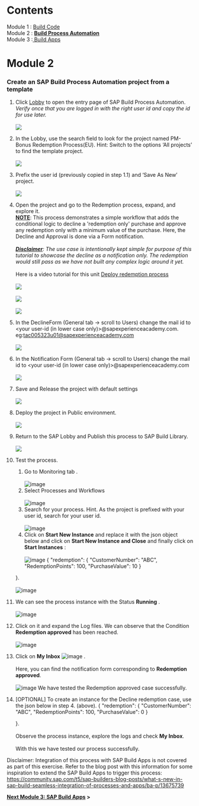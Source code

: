 # Contents
Module 1 : <a href="https://github.com/SAP-samples/build-apps-enablement/blob/main/BuildShow/251_TA_BTP-Build_Code_Using-Joule/251-1_Build_Code.md">Build Code<br></a>
Module 2 : <a href="https://github.com/SAP-samples/build-apps-enablement/blob/main/BuildShow/251-A_TA_BTP-Build_Code_ProcessAutomation/251A_Build_Process_Automation_optional.md"><b>Build Process Automation</b></a><br>
Module 3 :<a href="https://github.com/SAP-samples/build-apps-enablement/blob/main/BuildShow/252_TA_BTP-Build_Code_Build-Apps/252-0_Build_Apps.md"> Build Apps</a><br>

# Module 2 


### Create an SAP Build Process Automation project from a template

1. Click <a href ="https://sap-build-academy-devtest.eu10.build.cloud.sap/lobby"> Lobby</a> to open the entry page of SAP Build Process Automation.
<br><i>Verify once that you are logged in with the right user id and copy the id for use later. </i><br><br>
![](./Images/Image0.png)

2. In the Lobby, use the search field to look for the project named PM-Bonus Redemption Process(EU). Hint: Switch to the options ‘All projects’ to find the template project. <br><br>
![](./Images/Image1.png)

3. Prefix the user id (previously copied in step 1.1) and ‘Save As New’ project.<br><br>
![](./Images/Image3.png)

4. Open the project and go to the Redemption process, expand, and explore it. <br>
<b><u>NOTE</b></u>:  This process demonstrates a simple workflow that adds the conditional logic to decline a 'redemption only' purchase and approve any redemption only with a minimum value of the purchase. Here, the Decline and Approval is done via a Form notification. <br><br>
<i><b><u>Disclaimer</u></b>: The use case is intentionally kept simple for purpose of this tutorial to showcase the decline as a notification only. The redemption would still pass as we have not built any complex logic around it yet.<br><br></i>
Here is a video tutorial for this unit <a href="https://video.sap.com/media/t/1_14sg7rl1">Deploy redemption process</a><br><br>
![](./Images/Image6.png)<br><br>
![](./Images/Image7.png)<br><br>
![](./Images/Image8.png)




5. In the DeclineForm (General tab -> scroll to Users) change the mail id to <your user-id (in lower case only)>@sapexperienceacademy.com. eg:tac005323u01@sapexperienceacademy.com<br><br>
![](./Images/Image4.png)

6. In the Notification Form (General tab -> scroll to Users) change the mail id to <your user-id (in lower case only)>@sapexperienceacademy.com <br><br>
![](./Images/Image5.png)

7. Save and Release the project with default settings<br><br>
![](./Images/Image9.png)

8. Deploy the project in Public environment. <br><br>
![](./Images/image11.png)

9. Return to the SAP Lobby and Publish this process to SAP Build Library. <br><br>
![](./Images/image10.png)

10. Test the process.
    1. Go to Monitoring tab . <br><br> ![image](https://github.com/SAP-samples/build-apps-enablement/assets/173163567/f0c973c8-5b31-4025-9b4c-782f344601c6)
    2. Select Processes and Workflows <br><br>![image](https://github.com/SAP-samples/build-apps-enablement/assets/173163567/5d2c89cd-f017-4962-8898-a6d9546fde03)
    3. Search for your process. Hint. As the project is prefixed with your user id, search for your user id. <br> <br>![image](https://github.com/SAP-samples/build-apps-enablement/assets/173163567/8134833b-d0a2-4eb2-8e76-7bc581acb159)
    4. Click on **Start New Instance** and replace it with the json object below and click on **Start New Instance and Close** and finally click on **Start Instances** :  <br><br> ![image](https://github.com/SAP-samples/build-apps-enablement/assets/173163567/8480f4d0-70ca-440a-84e6-31733c16dfa6)
       {
        "redemption": {
            "CustomerNumber": "ABC",
            "RedemptionPoints": 100,
            "PurchaseValue": 10
        }

    }.<br><br> ![image](https://github.com/SAP-samples/build-apps-enablement/assets/173163567/6b4fe936-3764-489e-9b0d-b5b486dcac4f)
11. We can see the process instance with the Status **Running** .<br><br>
    ![image](https://github.com/SAP-samples/build-apps-enablement/assets/173163567/a9ef60c2-4046-4531-ba28-ef3922f93c43)
13. Click on it and expand the Log files. We can observe that the Condition **Redemption approved** has been reached. <br><br> ![image](https://github.com/SAP-samples/build-apps-enablement/assets/173163567/d584de0c-df91-4400-96f2-c30ad93ff9d3)
14. Click on **My Inbox** ![image](https://github.com/SAP-samples/build-apps-enablement/assets/173163567/1d5b8bf9-e0f7-477a-89e3-181de25fbded) .<br><br> 
Here, you can find the notification form corresponding to **Redemption approved**. <br><br> ![image](https://github.com/SAP-samples/build-apps-enablement/assets/173163567/06f19e17-fab6-47ec-9436-ccfc866f01bb)
We have tested the Redemption approved case successfully.
15. [OPTIONAL] To create an instance for the Decline redemption case, use the json below in step 4. (above).
       {
        "redemption": {
            "CustomerNumber": "ABC",
            "RedemptionPoints": 100,
            "PurchaseValue": 0
        }

    }.<br><br>
    Observe the process instance, explore the logs and check **My Inbox**.<br><br>
With this we have tested our process successfully.

Disclaimer:  Integration of this process with SAP Build Apps is not covered as part of this exercise. Refer to the blog post with this information for some inspiration to extend the SAP Build Apps to trigger this process: https://community.sap.com/t5/sap-builders-blog-posts/what-s-new-in-sap-build-seamless-integration-of-processes-and-apps/ba-p/13675739


**[Next Module 3: SAP Build Apps](../252_TA_BTP-Build_Code_Build-Apps/252-0_Build_Apps.md) >**

 
